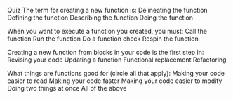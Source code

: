 Quiz
The term for creating a new function is:
Delineating the function
Defining the function
Describing the function
Doing the function

When you want to execute a function you created, you must:
Call the function
Run the function
Do a function check
Respin the function

Creating a new function from blocks in your code is the first step in:
Revising your code
Updating a function
Functional replacement
Refactoring

What things are functions good for (circle all that apply):
Making your code easier to read
Making your code faster
Making your code easier to modify
Doing two things at once
All of the above
